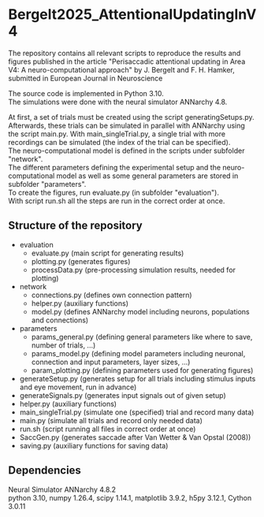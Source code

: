 # Bergelt2025_AttentionalUpdatingInV4

The repository contains all relevant scripts to reproduce the results and figures published in the article
"Perisaccadic attentional updating in Area V4: A neuro-computational approach" by J. Bergelt and F. H. Hamker, submitted in European Journal in Neuroscience

The source code is implemented in Python 3.10.  
The simulations were done with the neural simulator ANNarchy 4.8.

At first, a set of trials must be created using the script generatingSetups.py. Afterwards, these trials can be simulated in parallel with ANNarchy using the script main.py. With main_singleTrial.py, a single trial with more recordings can be simulated (the index of the trial can be specified).  
The neuro-computational model is defined in the scripts under subfolder "network".  
The different parameters defining the experimental setup and the neuro-computational model as well as some general parameters are stored in subfolder "parameters".  
To create the figures, run evaluate.py (in subfolder "evaluation").  
With script run.sh all the steps are run in the correct order at once.

## Structure of the repository
  * evaluation
    * evaluate.py (main script for generating results)
    * plotting.py (generates figures)
    * processData.py (pre-processing simulation results, needed for plotting)
  * network
    * connections.py (defines own connection pattern)
    * helper.py (auxiliary functions)
    * model.py (defines ANNarchy model including neurons, populations and connections)
  * parameters
    * params_general.py (defining general parameters like where to save, number of trials, ...)
    * params_model.py (defining model parameters including neuronal, connection and input parameters, layer sizes, ...)
    * param_plotting.py (defining parameters used for generating figures)
  * generateSetup.py (generates setup for all trials including stimulus inputs and eye movement, run in advance)
  * generateSignals.py (generates input signals out of given setup)
  * helper.py (auxiliary functions)
  * main_singleTrial.py (simulate one (specified) trial and record many data)
  * main.py (simulate all trials and record only needed data)
  * run.sh (script running all files in correct order at once)
  * SaccGen.py (generates saccade after Van Wetter & Van Opstal (2008))
  * saving.py (auxiliary functions for saving data)


## Dependencies

Neural Simulator ANNarchy 4.8.2  
python 3.10, numpy 1.26.4, scipy 1.14.1, matplotlib 3.9.2, h5py 3.12.1, Cython 3.0.11
